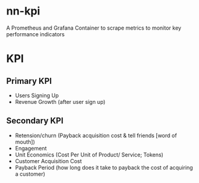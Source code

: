 # nn-kpi

A Prometheus and Grafana Container to scrape metrics to monitor key performance indicators


# KPI
## Primary KPI
- Users Signing Up 
- Revenue Growth (after user sign up)
  
## Secondary KPI
- Retension/churn (Payback acquisition cost & tell friends [word of mouth])
- Engagement
- Unit Economics (Cost Per Unit of Product/ Service; Tokens)
- Customer Acquisition Cost
- Payback Period (how long does it take to payback the cost of acquiring a customer)
  
